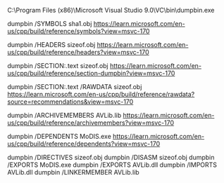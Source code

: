 C:\Program Files (x86)\Microsoft Visual Studio 9.0\VC\bin\dumpbin.exe

dumpbin /SYMBOLS sha1.obj
https://learn.microsoft.com/en-us/cpp/build/reference/symbols?view=msvc-170

dumpbin /HEADERS sizeof.obj
https://learn.microsoft.com/en-us/cpp/build/reference/headers?view=msvc-170

dumpbin /SECTION:.text sizeof.obj
https://learn.microsoft.com/en-us/cpp/build/reference/section-dumpbin?view=msvc-170

dumpbin /SECTION:.text /RAWDATA sizeof.obj
https://learn.microsoft.com/en-us/cpp/build/reference/rawdata?source=recommendations&view=msvc-170

dumpbin /ARCHIVEMEMBERS AVLib.lib
https://learn.microsoft.com/en-us/cpp/build/reference/archivemembers?view=msvc-170

dumpbin /DEPENDENTS MoDIS.exe
https://learn.microsoft.com/en-us/cpp/build/reference/dependents?view=msvc-170

dumpbin /DIRECTIVES sizeof.obj
dumpbin /DISASM sizeof.obj
dumpbin /EXPORTS MoDIS.exe
dumpbin /EXPORTS AVLib.dll
dumpbin /IMPORTS AVLib.dll
dumpbin /LINKERMEMBER AVLib.lib

